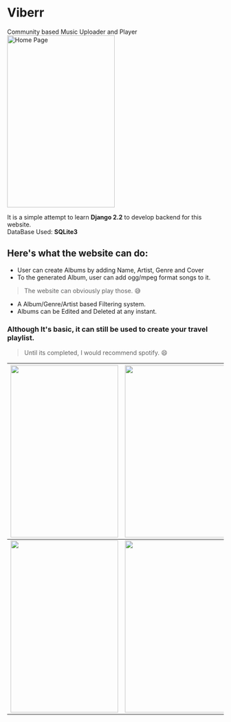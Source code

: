 # Viberr
Community based Music Uploader and Player
<img src="https://user-images.githubusercontent.com/43851597/63719743-4408e400-c86b-11e9-9b6d-231ad1ebcb2e.jpg" alt="Home Page" title="Home Page" width="250" height="400" />

It is a simple attempt to learn **Django 2.2** to develop backend for this website. <br />
DataBase Used: **SQLite3**
## Here's what the website can do:
+ User can create Albums by adding Name, Artist, Genre and Cover
+ To the generated Album, user can add ogg/mpeg format songs to it.
> The website can obviously play those. 😅
+ A Album/Genre/Artist based Filtering system.
+ Albums can be Edited and Deleted at any instant.
### Although It's basic, it can still be used to create your travel playlist. 
> Until its completed, I would recommend spotify. 😄    

| <img src="https://user-images.githubusercontent.com/43851597/63720285-77983e00-c86c-11e9-82c2-0a4bcb24b0c8.jpg" alt="" title="" width="250" height="400" /> | <img src="https://user-images.githubusercontent.com/43851597/63720590-28064200-c86d-11e9-9b74-1f9fe321ba3a.jpg" alt="" title="" width="250" height="400" /> | <img src="https://user-images.githubusercontent.com/43851597/63721061-238e5900-c86e-11e9-867a-8725307155d5.jpg" alt="" title="" width="250" height="400" /> |
|-------------------------------------------------------------------------------------------------------------------------------------------------------------|-------------------------------------------------------------------------------------------------------------------------------------------------------------|-------------------------------------------------------------------------------------------------------------------------------------------------------------|
| <img src="https://user-images.githubusercontent.com/43851597/63721118-3dc83700-c86e-11e9-91c7-07526a5ee358.jpg" alt="" title="" width="250" height="400" /> | <img src="https://user-images.githubusercontent.com/43851597/63721159-533d6100-c86e-11e9-94d8-a2ed243a95e6.jpg" alt="" title="" width="250" height="400" /> |                                                                                                                                                             |
